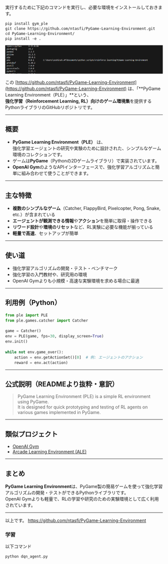 
実行するために下記のコマンドを実行し、必要な環境をインストールしておきます。
```
pip install gym_ple
git clone https://github.com/ntasfi/PyGame-Learning-Environment.git
cd PyGame-Learning-Environment/
pip install -e .
```
![alt text](image.png)


この [https://github.com/ntasfi/PyGame-Learning-Environment](https://github.com/ntasfi/PyGame-Learning-Environment) は、「**PyGame Learning Environment（PLE）」**という、  
**強化学習（Reinforcement Learning, RL）向けのゲーム環境集**を提供するPythonライブラリのGitHubリポジトリです。

---

## 概要

- **PyGame Learning Environment（PLE）** は、  
  強化学習エージェントの研究や実験のために設計された、シンプルなゲーム環境のコレクションです。
- ゲームは**PyGame**（Pythonの2Dゲームライブラリ）で実装されています。
- **OpenAI Gym**のようなAPIインターフェースで、強化学習アルゴリズムと簡単に組み合わせて使うことができます。

---

## 主な特徴

- **複数のシンプルなゲーム**（Catcher, FlappyBird, Pixelcopter, Pong, Snake, etc.）が含まれている
- **エージェントが観測できる情報**や**アクション**を簡単に取得・操作できる
- **リワード設計**や**環境のリセット**など、RL実験に必要な機能が揃っている
- **軽量で高速**、セットアップが簡単

---

## 使い道

- 強化学習アルゴリズムの開発・テスト・ベンチマーク
- 強化学習の入門教材や、研究用の環境
- OpenAI Gymよりも小規模・高速な実験環境を求める場合に最適

---

## 利用例（Python）

```python
from ple import PLE
from ple.games.catcher import Catcher

game = Catcher()
env = PLE(game, fps=30, display_screen=True)
env.init()

while not env.game_over():
    action = env.getActionSet()[0]  # 例: エージェントのアクション
    reward = env.act(action)
```

---

## 公式説明（READMEより抜粋・意訳）

> PyGame Learning Environment (PLE) is a simple RL environment using PyGame.  
> It is designed for quick prototyping and testing of RL agents on various games implemented in PyGame.

---

## 類似プロジェクト

- [OpenAI Gym](https://gym.openai.com/)
- [Arcade Learning Environment (ALE)](https://github.com/mgbellemare/Arcade-Learning-Environment)

---

## まとめ

**PyGame Learning Environment**は、PyGame製の簡易ゲームを使って強化学習アルゴリズムの開発・テストができるPythonライブラリです。  
OpenAI Gymよりも軽量で、RLの学習や研究のための実験環境として広く利用されています。

---

以上です。
https://github.com/ntasfi/PyGame-Learning-Environment

### 学習
以下コマンド
```
python dqn_agent.py
```

